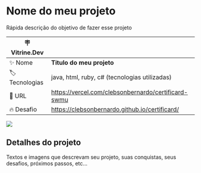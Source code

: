 # Nome do meu projeto

Rápida descrição do objetivo de fazer esse projeto

| :placard: Vitrine.Dev |     |
| -------------  | --- |
| :sparkles: Nome        | **Titulo do meu projeto**
| :label: Tecnologias | java, html, ruby, c# (tecnologias utilizadas)
| :rocket: URL         | https://vercel.com/clebsonbernardo/certificard-swmu
| :fire: Desafio     | https://clebsonbernardo.github.io/certificard/

<!-- Inserir imagem com a #vitrinedev ao final do link -->
![](https://via.placeholder.com/1200x500.png?text=imagem+lindona+do+meu+projeto#vitrinedev)

## Detalhes do projeto

Textos e imagens que descrevam seu projeto, suas conquistas, seus desafios, próximos passos, etc...
